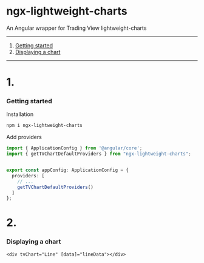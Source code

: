 # ngx-lightweight-charts

An Angular wrapper for Trading View lightweight-charts

---
1) [Getting started](#1)
2) [Displaying a chart](#2)
---

# 1.

### Getting started

Installation

```bash
npm i ngx-lightweight-charts
```

Add providers

```ts
import { ApplicationConfig } from '@angular/core';
import { getTVChartDefaultProviders } from "ngx-lightweight-charts";


export const appConfig: ApplicationConfig = {
  providers: [
    // ...
    getTVChartDefaultProviders()
  ]
};
```

# 2.

### Displaying a chart

```angular17html
<div tvChart="Line" [data]="lineData"></div>
```
